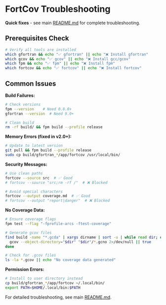 # FortCov Troubleshooting

**Quick fixes** - see main [README.md](../../README.md) for complete troubleshooting.

## Prerequisites Check

```bash
# Verify all tools are installed
which gfortran && echo "✅ gfortran" || echo "❌ Install gfortran"
which gcov && echo "✅ gcov" || echo "❌ Install gcc/gcov" 
which fpm && echo "✅ fpm" || echo "❌ Install fpm"
which fortcov && echo "✅ fortcov" || echo "❌ Install fortcov"
```

## Common Issues

**Build Failures:**
```bash
# Check versions  
fpm --version    # Need 0.8.0+
gfortran --version  # Need 9.0+

# Clean build
rm -rf build/ && fpm build --profile release
```

**Memory Errors (fixed in v2.0+):**
```bash
# Update to latest version
git pull && fpm build --profile release
sudo cp build/gfortran_*/app/fortcov /usr/local/bin/
```

**Security Messages:**
```bash
# Use clean paths
fortcov --source src  # ✅ Good
# fortcov --source "src;rm -rf /"  # ❌ Blocked

# Avoid special characters  
fortcov --output coverage.md  # ✅ Good
# fortcov --output "report|danger"  # ❌ Blocked
```

**No Coverage Data:**
```bash
# Ensure coverage flags
fpm test --flag "-fprofile-arcs -ftest-coverage"

# Generate gcov files
find build -name "*.gcda" | xargs dirname | sort -u | while read dir; do
  gcov --object-directory="$dir" "$dir"/*.gcno 2>/dev/null || true
done

# Check for .gcov files
ls -la *.gcov || echo "No coverage data generated"
```

**Permission Errors:**
```bash
# Install to user directory instead
cp build/gfortran_*/app/fortcov ~/.local/bin/
export PATH=$HOME/.local/bin:$PATH
```

For detailed troubleshooting, see main [README.md](../../README.md).